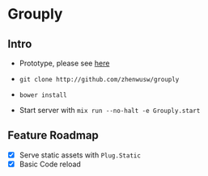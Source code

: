 Grouply
=======

## Intro

* Prototype, please see [here](http://pan.baidu.com/s/1hqy0jvI#dir/path=%2Fgrouply)

* `git clone http://github.com/zhenwusw/grouply`
* `bower install`
* Start server with `mix run --no-halt -e Grouply.start`


## Feature Roadmap
- [x] Serve static assets with `Plug.Static`
- [x] Basic Code reload
